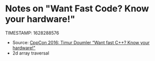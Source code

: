 # Notes on "Want Fast Code? Know your hardware!"
TIMESTAMP: 1628288576

- Source: [CppCon 2016: Timur Doumler “Want fast C++? Know your hardware!"](https://www.youtube.com/watch?v=BP6NxVxDQIs)
- 2d array traversal

